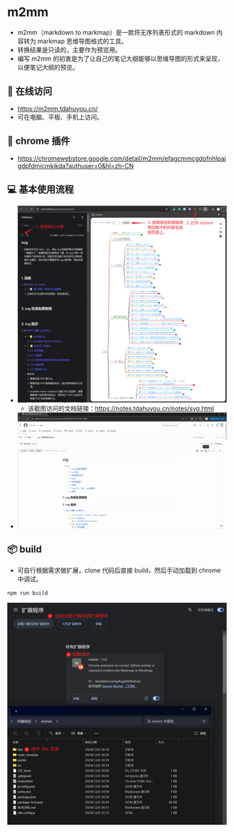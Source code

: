 # m2mm

- m2mm（markdown to markmap）是一款将无序列表形式的 markdown 内容转为 markmap 思维导图格式的工具。
- 转换结果是只读的，主要作为预览用。
- 编写 m2mm 的初衷是为了让自己的笔记大纲能够以思维导图的形式来呈现，以便笔记大纲的预览。

## 🔗 在线访问

- https://m2mm.tdahuyou.cn/
- 可在电脑、平板、手机上访问。

## 🔗 chrome 插件

- https://chromewebstore.google.com/detail/m2mm/efagcmmcgdofnhlpajgdpfdmicmkjkda?authuser=0&hl=zh-CN

## 💻 基本使用流程

- ![](assets/2024-12-31-15-41-27.png)
  - 该截图访问的文档链接：https://notes.tdahuyou.cn/notes/svg.html
- ![](assets/2024-12-06-17-08-00-m2mm-usage.gif)

## 📦 build

- 可自行根据需求做扩展，clone 代码后直接 build，然后手动加载到 chrome 中调试。

```bash
npm run build
```

![](assets/2024-12-06-16-56-17.png)
